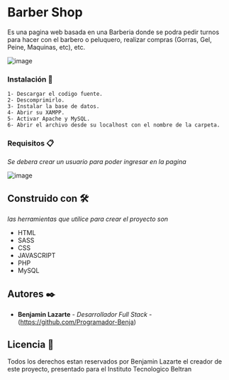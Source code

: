 # Barber Shop

Es una pagina web basada en una Barberia donde se podra pedir turnos para hacer con el barbero o peluquero, realizar compras (Gorras, Gel, Peine, Maquinas, etc), etc. 

![image](https://github.com/Programador-Benja/Proyecto-Barber-Shop/assets/98435496/517a9f10-40af-4b44-ac75-d29f7c413bd3)

### Instalación 🔧

```
1- Descargar el codigo fuente.
2- Descomprimirlo.
3- Instalar la base de datos.
4- Abrir su XAMPP.
5- Activar Apache y MySQL.
6- Abrir el archivo desde su localhost con el nombre de la carpeta.
```

### Requisitos 📋

_Se debera crear un usuario para poder ingresar en la pagina_

![image](https://github.com/Programador-Benja/Proyecto-Barber-Shop/assets/98435496/5c237cdc-de3d-42b4-83b7-813fbfa3127c)


## Construido con 🛠️

_las herramientas que utilice para crear el proyecto son_

* HTML
* SASS
* CSS
* JAVASCRIPT
* PHP
* MySQL

## Autores ✒️

* **Benjamin Lazarte** - *Desarrollador Full Stack* - (https://github.com/Programador-Benja)

## Licencia 📄

Todos los derechos estan reservados por Benjamin Lazarte el creador de este proyecto, presentado para el Instituto Tecnologico Beltran
